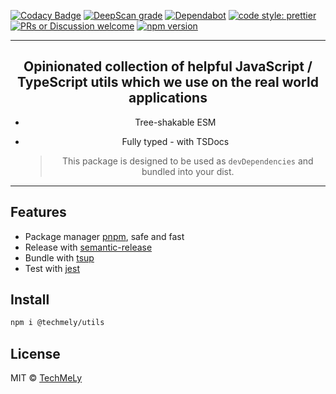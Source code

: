[![Codacy Badge](https://app.codacy.com/project/badge/Grade/TOKEN)](https://www.codacy.com/gh/LINK_PROJECT) [![DeepScan grade](https://deepscan.io/api/teams/7726/projects/12863/branches/205412/badge/grade.svg)](https://deepscan.io/dashboard#view=project&tid=XXX&pid=XXX&bid=XXX) [![Dependabot](https://flat.badgen.net/dependabot/TechMeLy/template-typescript-starter?icon=dependabot)](https://dependabot.com/) [![code style: prettier](https://img.shields.io/badge/code_style-prettier-ff69b4.svg?style=flat-square)](https://github.com/prettier/prettier) [![PRs or Discussion welcome](https://img.shields.io/badge/PRs-welcome-brightgreen.svg?style=flat-square)](http://makeapullrequest.com) [![npm version](https://badgen.net/npm/v/my-ts-lib)](https://npm.im/my-ts-lib)

---

<h2 align="center">
  Opinionated collection of helpful JavaScript / TypeScript utils which we use on the real world applications
</h2>

<div align="center">

- Tree-shakable ESM
- Fully typed - with TSDocs

  > This package is designed to be used as `devDependencies` and bundled into your dist.

</div>

<hr>

## Features

- Package manager [pnpm](https://pnpm.js.org/), safe and fast
- Release with [semantic-release](https://npm.im/semantic-release)
- Bundle with [tsup](https://github.com/TechMeLy/tsup)
- Test with [jest](https://jestjs.io/)

## Install

```bash
npm i @techmely/utils
```

## License

MIT &copy; [TechMeLy](https://github.com/sponsors/TechMeLy)
